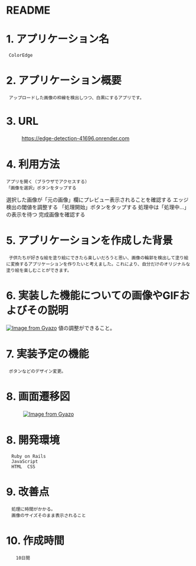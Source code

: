 # README

# 1. アプリケーション名 
     ColorEdge

# 2. アプリケーション概要
     アップロードした画像の枠線を検出しつつ、白黒にするアプリです。

# 3. URL
　　　https://edge-detection-41696.onrender.com   

# 4. 利用方法
    アプリを開く（ブラウザでアクセスする）
    「画像を選択」ボタンをタップする
選択した画像が「元の画像」欄にプレビュー表示されることを確認する
エッジ検出の閾値を調整する
「処理開始」ボタンをタップする
処理中は「処理中...」の表示を待つ
完成画像を確認する

# 5. アプリケーションを作成した背景
     子供たちが好きな絵を塗り絵にできたら楽しいだろうと思い、画像の輪郭を検出して塗り絵に変換するアプリケーションを作りたいと考えました。これにより、自分だけのオリジナルな塗り絵を楽しむことができます。

# 6. 実装した機能についての画像やGIFおよびその説明

[![Image from Gyazo](https://i.gyazo.com/edeea6f8a96efabf17259c4e88313024.png)](https://gyazo.com/edeea6f8a96efabf17259c4e88313024)
値の調整ができること。

# 7. 実装予定の機能
     ボタンなどのデザイン変更。

# 8. 画面遷移図
　　　
[![Image from Gyazo](https://i.gyazo.com/decf9dc3cb3ebf609394372793e0856b.png)](https://gyazo.com/decf9dc3cb3ebf609394372793e0856b)

# 8. 開発環境
      Ruby on Rails
      JavaScript
      HTML  CSS
# 9. 改善点
      処理に時間がかかる。
      画像のサイズそのまま表示されること
# 10. 作成時間
      　10日間

